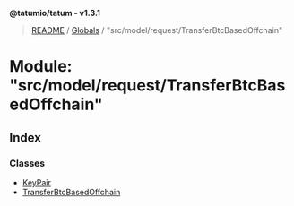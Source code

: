 **@tatumio/tatum - v1.3.1**

> [README](../README.md) / [Globals](../globals.md) / "src/model/request/TransferBtcBasedOffchain"

# Module: "src/model/request/TransferBtcBasedOffchain"

## Index

### Classes

* [KeyPair](../classes/_src_model_request_transferbtcbasedoffchain_.keypair.md)
* [TransferBtcBasedOffchain](../classes/_src_model_request_transferbtcbasedoffchain_.transferbtcbasedoffchain.md)
